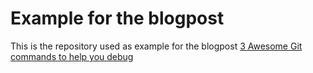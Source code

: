 # Example for the blogpost

This is the repository used as example for the blogpost [3 Awesome Git commands to help you debug]()
